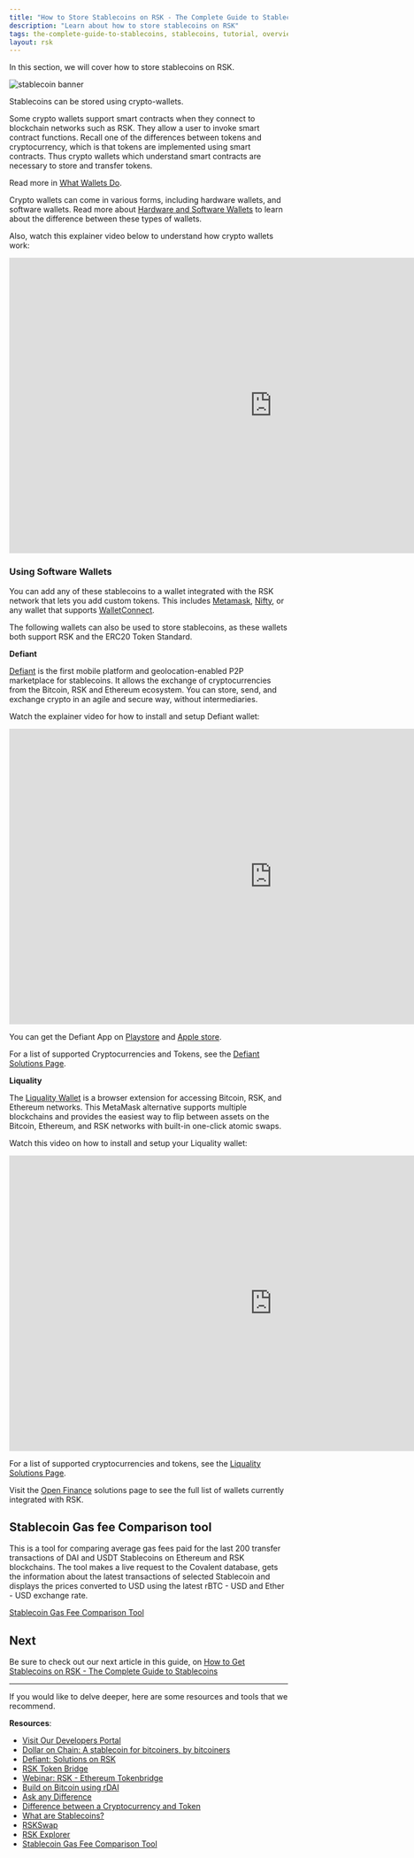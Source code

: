 ```yaml
---
title: "How to Store Stablecoins on RSK - The Complete Guide to Stablecoins"
description: "Learn about how to store stablecoins on RSK"
tags: the-complete-guide-to-stablecoins, stablecoins, tutorial, overview, guides, tokens, defiant, tokenbridge, cross-chain, bridge, web3, bitcoin, rsk, peer-to-peer, blockchain
layout: rsk
---
```


In this section, we will cover how to store stablecoins on RSK.

![stablecoin banner](/assets/img/guides/stablecoin/stablecoin-overview-banner.jpg)

Stablecoins can be stored using crypto-wallets. 

Some crypto wallets support smart contracts when they connect to blockchain networks such as RSK. They allow a user to invoke smart contract functions. Recall one of the differences between tokens and cryptocurrency, which is that tokens are implemented using smart contracts. Thus crypto wallets which understand smart contracts are necessary to store and transfer tokens.

Read more in [What Wallets Do](https://developers.rsk.co/kb/get-crypto-on-rsk/rbtc-wallets/#what-wallets-do).

Crypto wallets can come in various forms, including hardware wallets, and software wallets. Read more about [Hardware and Software Wallets](https://developers.rsk.co/kb/get-crypto-on-rsk/rbtc-wallets/#hardware-and-software-wallets) to learn about the difference between these types of wallets.

Also, watch this explainer video below to understand how crypto wallets work:

<div class="video-container">
  <iframe width="949" height="534" src="https://youtube.com/embed/hKW182_Izaw"   frameborder="0" allow="accelerometer; autoplay; encrypted-media; gyroscope; picture-in-picture" allowfullscreen></iframe>
</div>

### Using Software Wallets

You can add any of these stablecoins to a wallet integrated with the RSK network that lets you add custom tokens. This includes [Metamask](https://metamask.io/), [Nifty](https://www.poa.network/for-users/nifty-wallet), or any wallet that supports [WalletConnect](https://walletconnect.com/).

The following wallets can also be used to store stablecoins, as these wallets both support RSK and the ERC20 Token Standard.

**Defiant**

[Defiant](https://defiantapp.tech/) is the first mobile platform and geolocation-enabled P2P marketplace for stablecoins. It allows the exchange of cryptocurrencies from the Bitcoin, RSK and Ethereum ecosystem. You can store, send, and exchange crypto in an agile and secure way, without intermediaries.

Watch the explainer video for how to install and setup Defiant wallet: 

<div class="video-container">
  <iframe width="949" height="534" src="https://youtube.com/embed/wjNjYbkRZ2A"   frameborder="0" allow="accelerometer; autoplay; encrypted-media; gyroscope; picture-in-picture" allowfullscreen></iframe>
</div>

You can get the Defiant App on [Playstore](https://play.google.com/store/apps/details?id=ar.com.andinasmart.defiant&hl=en) and [Apple store](https://apps.apple.com/ar/app/defiant-wallet/id1559622756).

For a list of supported Cryptocurrencies and Tokens, see the [Defiant Solutions Page](https://developers.rsk.co/solutions/defiant/).

**Liquality**

The [Liquality Wallet](https://liquality.io/) is a browser extension for accessing Bitcoin, RSK, and Ethereum networks. This MetaMask alternative supports multiple blockchains and provides the easiest way to flip between assets on the Bitcoin, Ethereum, and RSK networks with built-in one-click atomic swaps.

Watch this video on how to install and setup your Liquality wallet: 

<div class="video-container">
  <iframe width="949" height="534" src="https://youtube.com/embed/j8laciB7ihw"   frameborder="0" allow="accelerometer; autoplay; encrypted-media; gyroscope; picture-in-picture" allowfullscreen></iframe>
</div>

For a list of supported cryptocurrencies and tokens, see the [Liquality Solutions Page](https://developers.rsk.co/solutions/liquality/).

Visit the [Open Finance](https://www.rsk.co/openfinance/) solutions page to see the full list of wallets currently integrated with RSK.

## Stablecoin Gas fee Comparison tool 

This is a tool for comparing average gas fees paid for the last 200 transfer transactions of DAI and USDT Stablecoins on Ethereum and RSK blockchains. The tool makes a live request to the Covalent database, gets the information about the latest transactions of selected Stablecoin and displays the prices converted to USD using the latest rBTC - USD and Ether - USD exchange rate.

[Stablecoin Gas Fee Comparison Tool](https://stablecoins.rsk.co)

## Next

Be sure to check out our next article in this guide,
on [How to Get Stablecoins on RSK - The Complete Guide to Stablecoins](/guides/stablecoin/how-to-get-stablecoins/)

----

If you would like to delve deeper, here are some resources and tools that we recommend.

**Resources**:

- [Visit Our Developers Portal](https://github.com/rsksmart/devportal) 
- [Dollar on Chain: A stablecoin for bitcoiners, by bitcoiners](https://moneyonchain.com/blog/dollar-on-chain-chain-a-bitcoin-stablecoin-by-bitcoiners/)
- [Defiant: Solutions on RSK](https://developers.rsk.co/solutions/defiant/)
- [RSK Token Bridge](https://tokenbridge.rsk.co/)
- [Webinar: RSK - Ethereum Tokenbridge](https://youtu.be/3ZOvpLE3MvM)
- [Build on Bitcoin using rDAI](https://youtu.be/2yApyI9Zvu8)
- [Ask any Difference](https://askanydifference.com/)
- [Difference between a Cryptocurrency and Token](https://developers.rsk.co/kb/get-crypto-on-rsk/cryptocurrency-vs-token/)
- [What are Stablecoins?](https://youtu.be/JHzyQS1rc_s)
- [RSKSwap](https://app.rskswap.com/swap)
- [RSK Explorer](https://explorer.rsk.co/)
- [Stablecoin Gas Fee Comparison Tool](/guides/stablecoin/stablecoin-on-bitcoin/#stablecoin-gas-fee-comparison-tool)